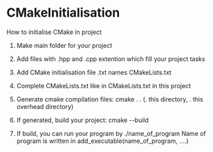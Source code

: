 # CMakeInitialisation
How to initialise CMake in project

1. Make main folder for your project

2. Add files with .hpp and .cpp extention which fill your project tasks

3. Add CMake initialisation file .txt names CMakeLists.txt

4. Complete CMakeLists.txt like in CMakeLists.txt in this project

5. Generate cmake compilation files: cmake . . (. this directory, . this overhead directory)

6. If generated, build your project: cmake --build

7. If build, you can run your program by ./name_of_program 
Name of program is written in add_executable(name_of_program, ....)
